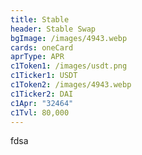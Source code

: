 ```yaml
---
title: Stable
header: Stable Swap
bgImage: /images/4943.webp
cards: oneCard
aprType: APR
c1Token1: /images/usdt.png
c1Ticker1: USDT
c1Token2: /images/4943.webp
c1Ticker2: DAI
c1Apr: "32464"
c1Tvl: 80,000
---
```

f﻿dsa